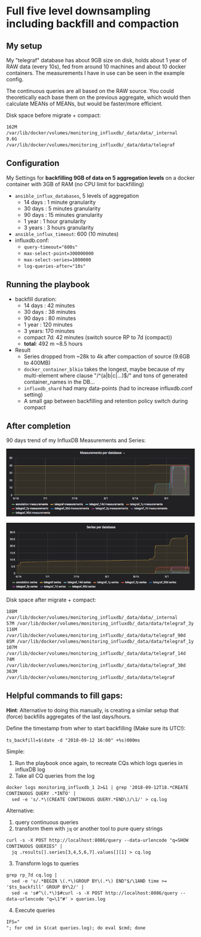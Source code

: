 Full five level downsampling including backfill and compaction
==============================================================

My setup
--------

My "telegraf" database has about 9GB size on disk, holds about 1 year of RAW data (every 10s), fed from around 10 machines and about 10 docker containers. The measurements I have in use can be seen in the example config.

The continuous queries are all based on the RAW source. You could theoretically each base them on the previous aggregate, which would then calculate MEANs of MEANs, but would be faster/more efficient.

Disk space before migrate + compact:

```
162M	/var/lib/docker/volumes/monitoring_influxdb/_data/data/_internal
9.6G	/var/lib/docker/volumes/monitoring_influxdb/_data/data/telegraf
```

Configuration
-------------

My Settings for **backfilling 9GB of data on 5 aggregation levels** on a docker container with 3GB of RAM (no CPU limit for backfilling)
* `ansible_influx_databases`, 5 levels of aggregation
  * 14 days : 1 minute granularity
  * 30 days : 5 minutes granularity
  * 90 days : 15 minutes granularity
  * 1 year  : 1 hour granularity
  * 3 years : 3 hours granularity
* `ansible_influx_timeout`: 600 (10 minutes)
* influxdb.conf:
  * `query-timeout="600s"`
  * `max-select-point=300000000`
  * `max-select-series=1000000`
  * `log-queries-after="10s"`

Running the playbook
--------------------

* backfill duration:
  * 14 days :  42 minutes
  * 30 days :  38 minutes
  * 90 days :  80 minutes
  *  1 year : 120 minutes
  *  3 years: 170 minutes
  * compact 7d: 42 minutes (switch source RP to 7d (compact))
  * **total**: 492 m ~8.5 hours
* Result
  * Series dropped from ~28k to 4k after compaction of source (9.6GB to 400MB)
  * `docker_container_blkio` takes the longest, maybe because of my multi-element where clause "/^(a|b|c|...)$/" and tons of generated container_names in the DB...
  * `influxdb_shard` had many data-points (had to increase influxdb.conf setting)
  * A small gap between backfilling and retention policy switch during compact

After completion
----------------

90 days trend of my InfluxDB Measurements and Series:

![Measurements](Measurements.png "Measurements")

![Series](Series.png "Series")

Disk space after migrate + compact:

```
188M	/var/lib/docker/volumes/monitoring_influxdb/_data/data/_internal
57M	/var/lib/docker/volumes/monitoring_influxdb/_data/data/telegraf_3y
116M	/var/lib/docker/volumes/monitoring_influxdb/_data/data/telegraf_90d
85M	/var/lib/docker/volumes/monitoring_influxdb/_data/data/telegraf_1y
107M	/var/lib/docker/volumes/monitoring_influxdb/_data/data/telegraf_14d
74M	/var/lib/docker/volumes/monitoring_influxdb/_data/data/telegraf_30d
363M	/var/lib/docker/volumes/monitoring_influxdb/_data/data/telegraf
```

Helpful commands to fill gaps:
------------------------------

**Hint**: Alternative to doing this manually, is creating a similar setup that (force) backfills aggregates of the last days/hours.

Define the timestamp from wher to start backfilling (Make sure its UTC!):

`ts_backfill=$(date -d "2018-09-12 16:00" +%s)000ms`

Simple:
1. Run the playbook once again, to recreate CQs which logs queries in influxDB log
2. Take all CQ queries from the log
```
docker logs monitoring_influxdb_1 2>&1 | grep '2018-09-12T18.*CREATE CONTINUOUS QUERY .*INTO' |
  sed -e 's/.*\(CREATE CONTINUOUS QUERY.*END\)/\1/' > cq.log
```

Alternative:
1. query continuous queries
2. transform them with `jq` or another tool to pure query strings
```
curl -s -X POST http://localhost:8086/query --data-urlencode "q=SHOW CONTINUOUS QUERIES" |
  jq .results[].series[3,4,5,6,7].values[][1] > cq.log
```

3. Transform logs to queries
```
grep rp_7d cq.log |
  sed -e 's/.*BEGIN \(.*\)GROUP BY\(.*\) END"$/\1AND time >= '$ts_backfill' GROUP BY\2/' |
  sed -e 's#^\(.*\)$#curl -s -X POST http://localhost:8086/query --data-urlencode "q=\1"#' > queries.log
```

4. Execute queries
```
IFS="
"; for cmd in $(cat queries.log); do eval $cmd; done
```


